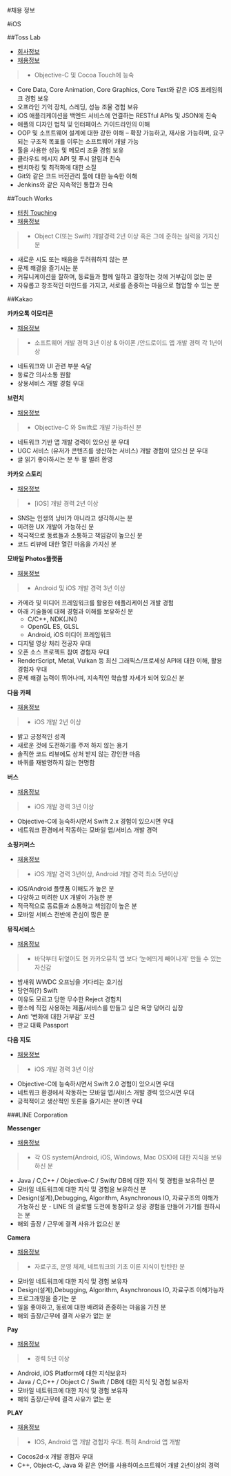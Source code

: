 #채용 정보

#iOS

##Toss Lab
- [회사정보](https://www.jandi.com/landing/kr/company)
- [채용정보](https://script.google.com/macros/s/AKfycbyTC4wxoME7gu9H6L0Sb_wS0YdhOfbjcHKU9vtQ5ZvSobK1jC8/exec)

>- Objective-C 및 Cocoa Touch에 능숙
- Core Data, Core Animation, Core Graphics, Core Text와 같은 iOS 프레임워크 경험 보유
- 오프라인 기억 장치, 스레딩, 성능 조율 경험 보유
- iOS 애플리케이션을 백엔드 서비스에 연결하는 RESTful APIs 및 JSON에 친숙
- 애플의 디자인 법칙 및 인터페이스 가이드라인의 이해
- OOP 및 소프트웨어 설계에 대한 강한 이해 – 확장 가능하고, 재사용 가능하며, 요구되는 구조적 목표를 이루는 소프트웨어 개발 가능
- 툴을 사용한 성능 및 메모리 조율 경험 보유
- 클라우드 메시지 API 및 푸시 알림과 친숙
- 벤치마킹 및 최적화에 대한 소질
- Git와 같은 코드 버전관리 툴에 대한 능숙한 이해
- Jenkins와 같은 지속적인 통합과 친숙

##Touch Works
- [터칭 Touching](http://www.mytouching.com/)
- [채용정보](https://www.rocketpunch.com/jobs/8692/%ED%84%B0%EC%B9%AD-iOS-%EA%B0%9C%EB%B0%9C%EC%9E%90-%EA%B2%BD%EB%A0%A5)

>- Object C(또는 Swift) 개발경력 2년 이상 혹은 그에 준하는 실력을 가지신 분
- 새로운 시도 또는 배움을 두려워하지 않는 분
- 문제 해결을 즐기시는 분
- 커뮤니케이션을 잘하며, 동료들과 함께 일하고 결정하는 것에 거부감이 없는 분
- 자유롭고 창조적인 마인드를 가지고, 서로를 존중하는 마음으로 협업할 수 있는 분

##Kakao

**카카오톡 이모티콘**
- [채용정보](http://www.kakaocorp.com/recruit/progressRecruit?uid=9776)

>* 소프트웨어 개발 경력 3년 이상 & 아이폰 /안드로이드 앱 개발 경력 각 1년이상
* 네트워크와 UI 관련 부분 숙달
* 동료간 의사소통 원활
* 상용서비스 개발 경험 우대

**브런치**
- [채용정보](http://www.kakaocorp.com/recruit/progressRecruit?uid=9690)

>- Objective-C 와 Swift로 개발 가능하신 분
- 네트워크 기반 앱 개발 경력이 있으신 분 우대
- UGC 서비스 (유저가 콘텐츠를 생산하는 서비스) 개발 경험이 있으신 분 우대
- 글 읽기 좋아하시는 분 두 팔 벌려 환영

**카카오 스토리**
- [채용정보](http://www.kakaocorp.com/recruit/progressRecruit?uid=9678)

>- [iOS] 개발 경력 2년 이상
- SNS는 인생의 낭비가 아니라고 생각하시는 분
- 미려한 UX 개발이 가능하신 분
- 적극적으로 동료들과 소통하고 책임감이 높으신 분
- 코드 리뷰에 대한 열린 마음을 가지신 분

**모바일 Photos플랫폼**
- [채용정보](http://www.kakaocorp.com/recruit/progressRecruit?uid=9658)

>- Android 및 iOS 개발 경력 3년 이상
- 카메라 및 미디어 프레임워크를 활용한 애플리케이션 개발 경험
- 아래 기술들에 대해 경험과 이해를 보유하신 분
  - C/C++, NDK(JNI)
  - OpenGL ES, GLSL
  - Android, iOS 미디어 프레임워크
- 디지털 영상 처리 전공자 우대
- 오픈 소스 프로젝트 참여 경험자 우대
- RenderScript, Metal, Vulkan 등 최신 그래픽스/프로세싱 API에 대한 이해, 활용 경험자 우대
- 문제 해결 능력이 뛰어나며, 지속적인 학습할 자세가 되어 있으신 분

**다음 카페**
- [채용정보](http://www.kakaocorp.com/recruit/progressRecruit?uid=9656)

>- iOS 개발 2년 이상
- 밝고 긍정적인 성격
- 새로운 것에 도전하기를 주저 하지 않는 용기
- 솔직한 코드 리뷰에도 상처 받지 않는 강인한 마음
- 바퀴를 재발명하지 않는 현명함

**버스**
- [채용정보](http://www.kakaocorp.com/recruit/progressRecruit?uid=9622)

>- iOS 개발 경력 3년 이상
- Objective-C에 능숙하시면서 Swift 2.x 경험이 있으시면 우대
- 네트워크 환경에서 작동하는 모바일 앱/서비스 개발 경력

**쇼핑커머스**
- [채용정보](http://www.kakaocorp.com/recruit/progressRecruit?uid=9579)

>- iOS 개발 경력 3년이상, Android 개발 경력 최소 5년이상 
- iOS/Android 플랫폼 이해도가 높은 분 
- 다양하고 미려한 UX 개발이 가능한 분 
- 적극적으로 동료들과 소통하고 책임감이 높은 분 
- 모바일 서비스 전반에 관심이 많은 분 

**뮤직서비스**
- [채용정보](http://www.kakaocorp.com/recruit/progressRecruit?uid=9561)

>- 바닥부터 뒤엎어도 현 카카오뮤직 앱 보다 ‘눈에띄게 빼어나게' 만들 수 있는 자신감
- 밤새워 WWDC 오프닝을 기다리는 호기심
- 당연히(?) Swift
- 이유도 모르고 당한 무수한 Reject 경험치
- 평소에 직접 사용하는 제품/서비스를 만들고 싶은 욕망 덩어리 심장
- Anti '변화에 대한 거부감' 포션
- 판교 대륙 Passport

**다음 지도**
- [채용정보](http://www.kakaocorp.com/recruit/progressRecruit?uid=9541)

>- iOS 개발 경력 3년 이상
- Objective-C에 능숙하시면서 Swift 2.0 경험이 있으시면 우대
- 네트워크 환경에서 작동하는 모바일 앱/서비스 개발 경력 있으시면 우대
- 긍적적이고 생산적인 토론을 즐기시는 분이면 우대

###LINE Corporation

**Messenger**
- [채용정보](http://recruit.linepluscorp.com/lineplus/career/detail/20000236?classId=&entTypeCd=&page=)

>- 각 OS system(Android, iOS, Windows, Mac OSX)에 대한 지식을 보유하신 분
- Java / C,C++ / Objective-C / Swift/ DB에 대한 지식 및 경험을 보유하신 분 
- 모바일 네트워크에 대한 지식 및 경험을 보유하신 분 
- Design(설계),Debugging, Algorithm, Asynchronous IO, 자료구조의 이해가 가능하신 분 
﻿- LINE 의 글로벌 도전에 동참하고 성공 경험을 만들어 가기를 원하시는 분
- 해외 출장 / 근무에 결격 사유가 없으신 분

**Camera**
- [채용정보](http://recruit.linepluscorp.com/lineplus/career/detail/20000294?classId=&entTypeCd=&page=2)

>- 자료구조, 운영 체제, 네트워크의 기초 이론 지식이 탄탄한 분 
- 모바일 네트워크에 대한 지식 및 경험 보유자 
- Design(설계),Debugging, Algorithm, Asynchronous IO, 자료구조 이해가능자 
- 프로그래밍을 즐기는 분 
- 일을 좋아하고, 동료에 대한 배려와 존중하는 마음을 가진 분 
- 해외 출장/근무에 결격 사유가 없는 분  

**Pay**
- [채용정보](http://recruit.linepluscorp.com/lineplus/career/detail/20000288?classId=&entTypeCd=&page=2)

>- 경력 5년 이상
- Android, iOS Platform에 대한 지식보유자
- Java / C,C++ / Object C / Swift / DB에 대한 지식 및 경험 보유자
- 모바일 네트워크에 대한 지식 및 경험 보유자
- 해외 출장/근무에 결격 사유가 없는 분

**PLAY**
- [채용정보](http://recruit.linepluscorp.com/lineplus/career/detail/20000352?classId=&entTypeCd=&page=3)

>- IOS, Android 앱 개발 경험자 우대. 특히 Android 앱 개발
- Cocos2d-x 개발 경험자 우대
- C++, Object-C, Java 와 같은 언어를 사용하여소프트웨어 개발 2년이상의 경력



